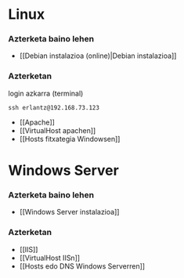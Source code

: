 # Linux
### Azterketa baino lehen
- [[Debian instalazioa (online)|Debian instalazioa]]
### Azterketan
login azkarra (terminal)
```
ssh erlantz@192.168.73.123
```
- [[Apache]]
- [[VirtualHost apachen]]
- [[Hosts fitxategia Windowsen]]

# Windows Server
### Azterketa baino lehen
- [[Windows Server instalazioa]]
### Azterketan
- [[IIS]]
- [[VirtualHost IISn]]
- [[Hosts edo DNS Windows Serverren]]
